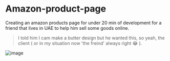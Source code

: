 # Amazon-product-page
Creating an amazon products page for under 20 min of development for a friend that lives in UAE to help him sell some goods online.

> I told him I cam make a butter design but he wanted this, so yeah, the client ( or in my situation now 'the freind' always right 😂 ).

![image](https://github.com/user-attachments/assets/413d276c-58ab-4b8b-8122-5aa21c2ac724)

